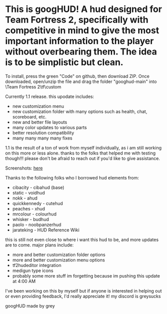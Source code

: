 # This is googHUD! A hud designed for Team Fortress 2, specifically with competitive in mind to give the most important information to the player without overbearing them. The idea is to be simplistic but clean. 

To install, press the green "Code" on github, then download ZIP. Once downloaded, open/unzip the file and drag the folder "googhud-main" into \Team Fortress 2\tf\custom

Currently 1.1 release. this upodate includes:
- new customization menu
- new customization folder with many options such as health, chat, scoreboard, etc.
- new and better file layouts
- many color updates to various parts
- better resolution compatibility
- many many many many fixes

1.1 is the result of a ton of work from myself individually, as i am still working on this more or less alone. thanks to the folks that helped me with testing though!!! please don't be afraid to reach out if you'd like to give assistance.

Screenshots: [here](https://imgur.com/a/H6aybW9)


Thanks to the following folks who I borrowed hud elements from:

- cibacity - cibahud (base)
- static - voidhud
- nokk - ahud
- quickkennedy - cutehud
- peaches - xhud
- mrcolour - colourhud
- whisker - budhud
- paolo - noobpanzerhud
- jarateking - HUD Reference Wiki


this is still not even close to where i want this hud to be, and more updates are to come. major plans include:

- more and better customization folder options
- more and better customization menu options
- tf2hudeditor integration
- medigun type icons
- probably some more stuff im forgetting because im pushing this update at 4:00 AM

I've been working on this by myself but if anyone is interested in helping out or even providing feedback, I'd really appreciate it! my discord is greysucks



googHUD made by grey
